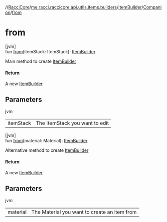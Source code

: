 //[RacciCore](../../../../index.md)/[me.racci.raccicore.api.utils.items.builders](../../index.md)/[ItemBuilder](../index.md)/[Companion](index.md)/[from](from.md)

# from

[jvm]\
fun [from](from.md)(itemStack: ItemStack): [ItemBuilder](../index.md)

Main method to create [ItemBuilder](../index.md)

#### Return

A new [ItemBuilder](../index.md)

## Parameters

jvm

| | |
|---|---|
| itemStack | The ItemStack you want to edit |

[jvm]\
fun [from](from.md)(material: Material): [ItemBuilder](../index.md)

Alternative method to create [ItemBuilder](../index.md)

#### Return

A new [ItemBuilder](../index.md)

## Parameters

jvm

| | |
|---|---|
| material | The Material you want to create an item from |
